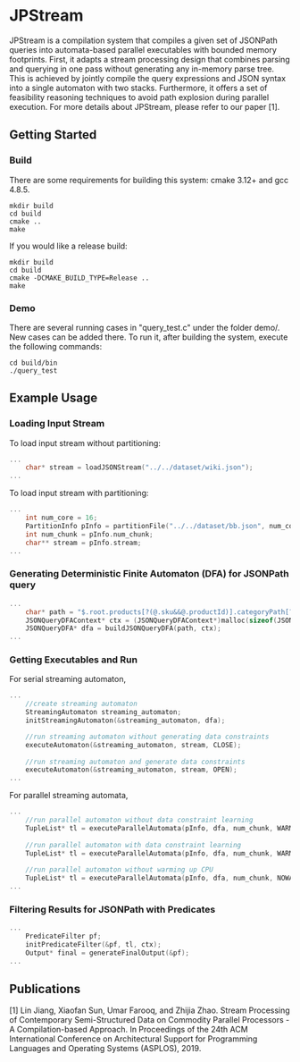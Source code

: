 # JPStream

JPStream is a compilation system that compiles a given set of JSONPath queries into automata-based parallel executables with bounded memory footprints. First, it adapts a stream processing design that combines parsing and querying in one pass without generating any in-memory parse tree. This is achieved by jointly compile the query expressions and JSON syntax into a single automaton with two stacks. Furthermore, it offers a set of feasibility reasoning techniques to avoid path explosion during parallel execution. For more details about JPStream, please refer to our paper [1].


## Getting Started
### Build

There are some requirements for building this system: cmake 3.12+ and gcc 4.8.5. 

```
mkdir build
cd build
cmake ..
make
```

If you would like a release build:

```
mkdir build
cd build
cmake -DCMAKE_BUILD_TYPE=Release ..
make
```
### Demo

There are several running cases in "query_test.c" under the folder demo/. New cases can be added there. To run it, after building the system, execute the following commands: 
```
cd build/bin
./query_test
```

## Example Usage
### Loading Input Stream
To load input stream without partitioning:
```c
...
    char* stream = loadJSONStream("../../dataset/wiki.json");
...
```
To load input stream with partitioning:
```c
...
    int num_core = 16;
    PartitionInfo pInfo = partitionFile("../../dataset/bb.json", num_core);
    int num_chunk = pInfo.num_chunk;
    char** stream = pInfo.stream;
...
```
### Generating Deterministic Finite Automaton (DFA) for JSONPath query
```c
...
    char* path = "$.root.products[?(@.sku&&@.productId)].categoryPath[?(@.name)].id";
    JSONQueryDFAContext* ctx = (JSONQueryDFAContext*)malloc(sizeof(JSONQueryDFAContext));
    JSONQueryDFA* dfa = buildJSONQueryDFA(path, ctx);
...
```
### Getting Executables and Run
For serial streaming automaton,
```c
...
    //create streaming automaton
    StreamingAutomaton streaming_automaton;
    initStreamingAutomaton(&streaming_automaton, dfa);

    //run streaming automaton without generating data constraints
    executeAutomaton(&streaming_automaton, stream, CLOSE);
    
    //run streaming automaton and generate data constraints
    executeAutomaton(&streaming_automaton, stream, OPEN);
...
```
For parallel streaming automata,
```c
...
    //run parallel automaton without data constraint learning
    TupleList* tl = executeParallelAutomata(pInfo, dfa, num_chunk, WARMUP, NULL);
    
    //run parallel automaton with data constraint learning
    TupleList* tl = executeParallelAutomata(pInfo, dfa, num_chunk, WARMUP, streaming_automaton.constraint_table);
    
    //run parallel automaton without warming up CPU
    TupleList* tl = executeParallelAutomata(pInfo, dfa, num_chunk, NOWARMUP, null);
...
```
### Filtering Results for JSONPath with Predicates
```c
...
    PredicateFilter pf;
    initPredicateFilter(&pf, tl, ctx);
    Output* final = generateFinalOutput(&pf);
...
```

## Publications
[1] Lin Jiang, Xiaofan Sun, Umar Farooq, and Zhijia Zhao. Stream Processing of Contemporary Semi-Structured Data on Commodity Parallel Processors - A Compilation-based Approach. In Proceedings of the 24th ACM International Conference on Architectural Support for Programming Languages and Operating Systems (ASPLOS), 2019.

